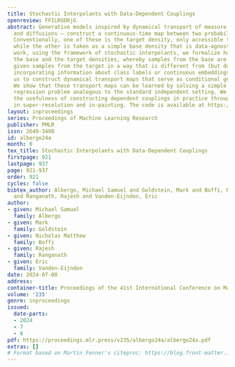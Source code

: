 ```yaml
---
title: Stochastic Interpolants with Data-Dependent Couplings
openreview: FFILRGD0jG
abstract: Generative models inspired by dynamical transport of measure – such as flows
  and diffusions – construct a continuous-time map between two probability densities.
  Conventionally, one of these is the target density, only accessible through samples,
  while the other is taken as a simple base density that is data-agnostic. In this
  work, using the framework of stochastic interpolants, we formalize how to <em>couple</em>
  the base and the target densities, whereby samples from the base are computed conditionally
  given samples from the target in a way that is different from (but does not preclude)
  incorporating information about class labels or continuous embeddings. This enables
  us to construct dynamical transport maps that serve as conditional generative models.
  We show that these transport maps can be learned by solving a simple square loss
  regression problem analogous to the standard independent setting. We demonstrate
  the usefulness of constructing dependent couplings in practice through experiments
  in super-resolution and in-painting. The code is available at https://github.com/interpolants/couplings.
layout: inproceedings
series: Proceedings of Machine Learning Research
publisher: PMLR
issn: 2640-3498
id: albergo24a
month: 0
tex_title: Stochastic Interpolants with Data-Dependent Couplings
firstpage: 921
lastpage: 937
page: 921-937
order: 921
cycles: false
bibtex_author: Albergo, Michael Samuel and Goldstein, Mark and Boffi, Nicholas Matthew
  and Ranganath, Rajesh and Vanden-Eijnden, Eric
author:
- given: Michael Samuel
  family: Albergo
- given: Mark
  family: Goldstein
- given: Nicholas Matthew
  family: Boffi
- given: Rajesh
  family: Ranganath
- given: Eric
  family: Vanden-Eijnden
date: 2024-07-08
address:
container-title: Proceedings of the 41st International Conference on Machine Learning
volume: '235'
genre: inproceedings
issued:
  date-parts:
  - 2024
  - 7
  - 8
pdf: https://proceedings.mlr.press/v235/albergo24a/albergo24a.pdf
extras: []
# Format based on Martin Fenner's citeproc: https://blog.front-matter.io/posts/citeproc-yaml-for-bibliographies/
---
```

